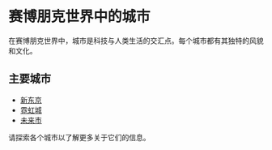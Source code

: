 # 赛博朋克世界中的城市

在赛博朋克世界中，城市是科技与人类生活的交汇点。每个城市都有其独特的风貌和文化。

## 主要城市

- [新东京](新东京.md)
- [霓虹城](霓虹城.md)
- [未来市](未来市.md)

请探索各个城市以了解更多关于它们的信息。
